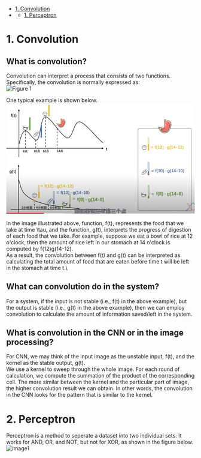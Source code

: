 <!-- GFM-TOC -->
* [1. Convolution](#1-Convolution)
* * [1. Perceptron](#1-Perceptron)


# 1. Convolution
## What is convolution?
Convolution can interpret a process that consists of two functions.\
Specifically, the convolution is normally expressed as:\
![Figure 1](https://encrypted-tbn3.gstatic.com/images?q=tbn:ANd9GcSeBqgdnEmDF2l2BV7fVkZHmK4MHdIHRqZq7jCf2Hu3JyErSnfm)

One typical example is shown below.
![image1](https://github.com/yshiyi/Deep-Neural-Networks-with-PyTorch/blob/main/images/Convolution.png)

In the image illustrated above, function, f(t), represents the food that we take at time \tau, and the function, g(t), interprets the progress of digestion of each food that we take. For example, suppose we eat a bowl of rice at 12 o'clock, then the amount of rice left in our stomach at 14 o'clock is computed by f(12)g(14-12).\
As a result, the convolution between f(t) and g(t) can be interpreted as calculating the total amount of food that are eaten before time t will be left in the stomach at time t.\

## What can convolution do in the system?
For a system, if the input is not stable (i.e., f(t) in the above example), but the output is stable (i.e., g(t) in the above example), then we can employ convolution to calculate the amount of information saved/left in the system.

## What is convolution in the CNN or in the image processing?
For CNN, we may think of the input image as the unstable input, f(t), and the kernel as the stable output, g(t).\
We use a kernel to sweep through the whole image. For each round of calculation, we compute the summation of the product of the corresponding cell. The more similar between the kernel and the particular part of image, the higher convolution result we can obtain. In other words, the convolution in the CNN looks for the pattern that is similar to the kernel.

# 2. Perceptron
Perceptron is a method to seperate a dataset into two individual sets. It works for AND, OR, and NOT, but not for XOR, as shown in the figure below.
![image1](https://github.com/yshiyi/Deep-Neural-Networks-with-PyTorch/blob/main/images/Perceptrn.png)

